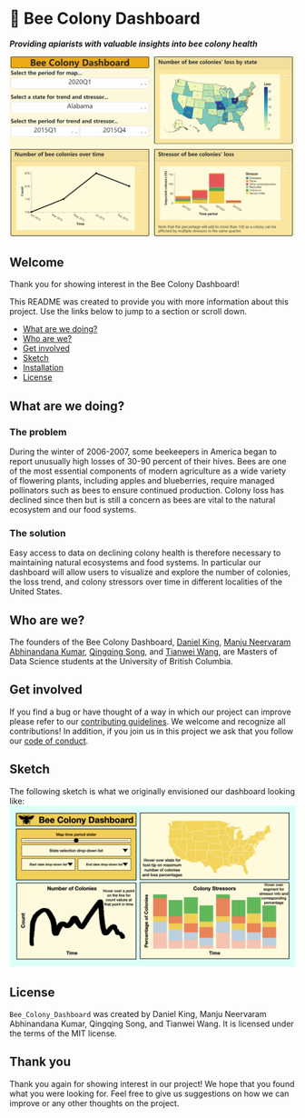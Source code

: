 # 🐝 Bee Colony Dashboard

***Providing apiarists with valuable insights into bee colony health***

![dashboard-gif](docs/dash.gif)

## Welcome

Thank you for showing interest in the Bee Colony Dashboard!

This README was created to provide you with more information about this project. Use the links below to jump to a section or scroll down.

* [What are we doing?](#overview)
* [Who are we?](#who-are-we)
* [Get involved](#get-involved)
* [Sketch](#sketch)
* [Installation](#installation)
* [License](##license)

## What are we doing?

### The problem

During the winter of 2006-2007, some beekeepers in America began to report unusually high losses of 30-90 percent of their hives. Bees are one of the most essential components of modern agriculture as a wide variety of flowering plants, including apples and blueberries, require managed pollinators such as bees to ensure continued production. Colony loss has declined since then but is still a concern as bees are vital to the natural ecosystem and our food systems.

### The solution

Easy access to data on declining colony health is therefore necessary to maintaining natural ecosystems and food systems. In particular our dashboard will allow users to visualize and explore the number of colonies, the loss trend, and colony stressors over time in different localities of the United States.

## Who are we?

The founders of the Bee Colony Dashboard, [Daniel King](https://github.com/danfke), [Manju Neervaram Abhinandana Kumar](https://github.com/manju-abhinandana), [Qingqing Song](https://github.com/scarlqq), and [Tianwei Wang](https://github.com/Davidwang11), are Masters of Data Science students at the University of British Columbia.

## Get involved

If you find a bug or have thought of a way in which our project can improve please refer to our [contributing guidelines](https://github.com/UBC-MDS/Bee_Colony_Dashboard/blob/main/CONTRIBUTING.md). We welcome and recognize all contributions! In addition, if you join us in this project we ask that you follow our [code of conduct](https://github.com/UBC-MDS/Bee_Colony_Dashboard/blob/readme/CONDUCT.md).

## Sketch

The following sketch is what we originally envisioned our dashboard looking like:
![dashboard-sketch](docs/dashboard-sketch.jpeg)

## License

`Bee_Colony_Dashboard` was created by Daniel King, Manju Neervaram Abhinandana Kumar, Qingqing Song, and Tianwei Wang. It is licensed under the terms of the MIT license.

## Thank you

Thank you again for showing interest in our project! We hope that you found what you were looking for. Feel free to give us suggestions on how we can improve or any other thoughts on the project.
